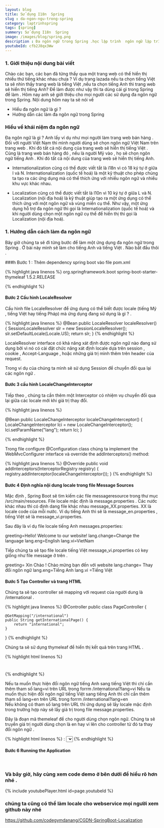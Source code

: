 ```yaml
---
layout: blog
title: Sử dụng I18n  Spring
slug : da-ngon-ngu-trong-spring
category: laptrinhspring
tags: [spring]
summery: Sử dụng I18n  Spring
image: /images/blog/spring.png
description : Đa ngôn ngữ trong Spring .học lập trình  ngôn ngữ lập trình lập trình java java cơ bản khóa học lập trình java học ngôn ngữ lập trình java
youtubeId: cfb2J8qx3Ww
---
```


### **1. Giới thiệu nội dung bài viết**

Chào các bạn, các bạn đã từng thấy qua một trang web có thể hiển thị nhiều thứ tiếng khác nhau chưa ? Ví dụ trang lazada nếu ta chọn tiếng Việt ta sẽ nhìn thấy
trang web là tiếng Việt ,nếu ta chọn tiếng Anh thì trang web sẽ hiển thị tiếng Anh? Để làm được như vậy thì ta dùng cái gì trong Spring để làm . Hôm nay anh sẽ giới thiệu
cho mọi người các sử dụng đa ngôn ngữ trong Spring. Nội dung hôm nay ta sẽ nói về 

- Hiểu đa ngôn ngữ là gì ?
- Hướng dẫn các làm đa ngôn ngữ trong Spring 

### Hiểu về khái niệm đa ngôn ngữ 

Đa ngôn ngữ là gì ? Anh lấy ví dụ như mọi người làm trang web  bán hàng . Đối với người Việt Nam thì mình người dùng sẽ chọn ngôn ngữ Việt Nam trên trang web . Khi đó
tất cả nội dung của trang web sẽ hiển thị tiếng Việt . Cũng là trang web bán hàng đó , nếu là người Mỹ vào , họ sẽ chọn ngôn ngữ tiếng Anh .  Khi đó tất cả nội dung của
trang web sẽ hiển thị tiếng Anh.  

- Internationalization cũng có thể được viết tắt là i18n vì có 18 ký tự ở giữa I và N. 
Internationalization (quốc tế hoá) là một kỹ thuật cho phép chúng ta tạo ra các ứng dụng mà có thể thích ứng với nhiều ngôn ngữ và nhiều khu vực khác nhau.

- Localization cũng có thể được viết tắt là l10n vì 10 ký tự ở giữa L và N. Localization (nội địa hoá) là kỹ thuật giúp tạo ra một ứng dụng có thể thích ứng với một ngôn ngữ và vùng miền cụ thể.
Như vậy, một ứng dụng hỗ trợ đa ngôn ngữ thì gọi là Internationalization (quốc tế hoá) và khi người dùng chọn một ngôn ngữ cụ thể để hiển thị thì gọi là Localization (nội địa hoá).

### **1. Hướng dẫn cách làm đa ngôn ngữ**

Bây giờ chúng ta sẽ đi từng bước để làm một ứng dụng đa ngôn ngữ trong Spring . Ở bài này mình sẽ làm cho tiếng Anh và tiếng Việt .
Nào bắt đầu thôi .


###h Bước 1 : Thêm dependency spring boot vào file pom.xml

{% highlight java linenos %}
<dependency>
    <groupId>org.springframework.boot</groupId>
    <artifactId>spring-boot-starter-thymeleaf</artifactId>
    <version>1.5.2.RELEASE</version>
</dependency>

{% endhighlight %}
<br>

#### Bước 2 Cấu hình LocaleResolver
 
Cấu hình file  LocaleResolver để ứng dụng có thể biết được  locale (tiếng Mỹ , tiếng Việt hay tiếng Pháp) mà ứng dụng đang sử dụng là gì ? . 

{% highlight java linenos %}
@Bean
public LocaleResolver localeResolver() {
    SessionLocaleResolver slr = new SessionLocaleResolver();
    slr.setDefaultLocale(Locale.US);
    return slr;
}
{% endhighlight %}

LocaleResolver interface có khả năng xát định được ngôn ngữ nào đang sử dụng bởi vì nó có cài đặt chức năng xát định locale
dựa trên session , cookie , Accept-Language , hoặc những giá trị mình thêm trên header của request.

Trong ví dụ của chúng ta mình sẽ sử dụng Session để chuyển đổi qua lại các ngôn ngữ .

#### Bước 3 cấu hình  LocaleChangeInterceptor

Tiếp theo , chúng ta cần thêm một Interceptor có nhiệm vụ chuyển đổi qua lại giữa các  locale mới khi giá trị thay đổi.
	
{% highlight java linenos %}

@Bean
public LocaleChangeInterceptor localeChangeInterceptor() {
    LocaleChangeInterceptor lci = new LocaleChangeInterceptor();
    lci.setParamName("lang");
    return lci;
}

{% endhighlight %}

Trong file configure  @Configuration class chúng ta  implement the WebMvcConfigurer interface và  override the addInterceptors() method:

{% highlight java linenos %}
@Override
public void addInterceptors(InterceptorRegistry registry) {
    registry.addInterceptor(localeChangeInterceptor());
}
{% endhighlight %}

#### Bước 4 Định nghĩa nội dung locale trong file  Message Sources

Mặc định , Spring Boot sẽ tìm kiếm các file messageresource trong thư mục /src/main/resources.
File locale mặc định là message.properties . Các nước khác nhau thì có định dang file khác nhau message_XX.properties. XX là locale code của mỗi nước.
Ví dụ tiếng Anh  thì sẽ là message_en.properties , tiếng Việt sẽ là message_vi.properties.

Sau đây là ví dụ file locale tiếng Anh  messages.properties:
	
greeting=Hello! Welcome to our website!
lang.change=Change the language
lang.eng=English
lang.vi=VietNam 

Tiếp chúng ta sẽ tạo file locale tiếng Việt message_vi.properties có key giống như file message ở trên .

greeting= Xin Chào ! Chào mừng bạn đến với website 
lang.change= Thay đổi ngôn ngữ 
lang.eng=Tiếng Anh 
lang.vi =Tiếng Việt 
<br>

#### Bước 5 Tạo Controller và trang  HTML 

Chúng ta sẽ tạo controller sẽ mapping với request của người dung là /international .

{% highlight java linenos %}
@Controller
public class PageController {
 
    @GetMapping("/international")
    public String getInternationalPage() {
        return "international";
    }
}
{% endhighlight %}

Chúng ta sẽ sử dụng thymeleaf để hiển thị kết quả trên trang HTML .

{% highlight html linenos %}
<h1 th:text="#{greeting}"></h1>
{% endhighlight %}

Nếu ta muốn thực hiện đổi ngôn ngữ tiếng Anh sang  tiếng Việt thì chỉ cần thêm tham số lang=vi  trên URL trong forrm /international?lang=vi 
Nếu ta muốn thực hiện đổi ngôn ngữ tiếng Việt  sang  tiếng Anh thì chỉ cần thêm tham số lang=en   trên URL trong forrm /international?lang=en  
Nếu không có tham số lang trên URL thì ứng dụng sẽ lấy locale mặc định trong trường hợp này sẽ lấy giá trị trong file message.properties.

Đây là đoạn mã themeleaf để cho người dùng chọn ngôn ngữ. Chúng ta sẽ truyền giá trị người dùng chọn là en hay vi lên cho controller từ đó ta thay
đổi ngôn ngữ .

{% highlight html linenos %}
<span th:text="#{lang.change}"></span>:
<select id="locales">
    <option value=""></option>
    <option value="en" th:text="#{lang.eng}"></option>
    <option value="vi " th:text="#{lang.fr}"></option>
</select>
{% endhighlight %}


#### Bước 6  Running the Application
<br>

### Và bây giờ, hãy cùng xem code demo ở bên dưới để hiểu rõ hơn nhé . 

{% include youtubePlayer.html id=page.youtubeId %}
<br>

### chúng ta cũng có thể làm locale cho webservice mọi người xem github này nhé
https://github.com/codegymdanang/CGDN-SpringBoot-Localization
